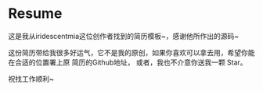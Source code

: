 # Resume #

这是我从iridescentmia这位创作者找到的简历模板~，感谢他所作出的源码~

这份简历带给我很多好运气，它不是我的原创，如果你喜欢可以拿去用，希望你能在合适的位置署上原 简历的Github地址， 或者，我也不介意你送我一颗 Star。

祝找工作顺利~


